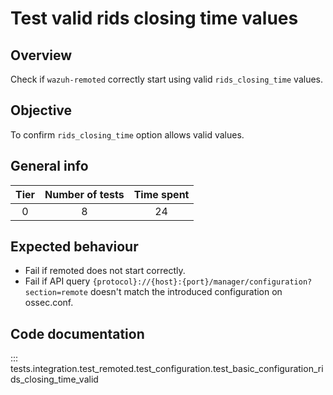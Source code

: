 # Test valid rids closing time values

## Overview 

Check if `wazuh-remoted` correctly start using valid `rids_closing_time` values.

## Objective

To confirm `rids_closing_time` option allows valid values.

## General info

|Tier | Number of tests | Time spent |
|:--:|:--:|:--:|
| 0 | 8 | 24 |

## Expected behaviour

- Fail if remoted does not start correctly.
- Fail if API query `{protocol}://{host}:{port}/manager/configuration?section=remote` doesn't match 
  the introduced configuration on ossec.conf.

## Code documentation

::: tests.integration.test_remoted.test_configuration.test_basic_configuration_rids_closing_time_valid
